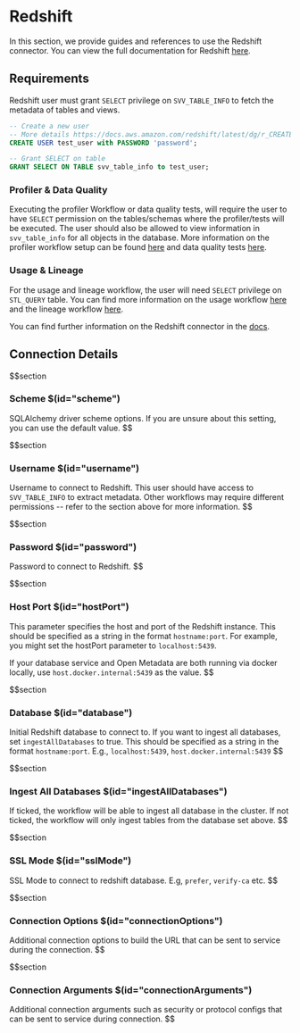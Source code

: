 # Redshift
In this section, we provide guides and references to use the Redshift connector. You can view the full documentation for Redshift [here](https://docs.open-metadata.org/connectors/database/redshift).

## Requirements

Redshift user must grant `SELECT` privilege on `SVV_TABLE_INFO` to fetch the metadata of tables and views.

```sql
-- Create a new user
-- More details https://docs.aws.amazon.com/redshift/latest/dg/r_CREATE_USER.html
CREATE USER test_user with PASSWORD 'password';

-- Grant SELECT on table
GRANT SELECT ON TABLE svv_table_info to test_user;
```

### Profiler & Data Quality

Executing the profiler Workflow or data quality tests, will require the user to have `SELECT` permission on the tables/schemas where the profiler/tests will be executed. The user should also be allowed to view information in `svv_table_info` for all objects in the database. More information on the profiler workflow setup can be found [here](https://docs.open-metadata.org/connectors/ingestion/workflows/profiler) and data quality tests [here](https://docs.open-metadata.org/connectors/ingestion/workflows/data-quality).

### Usage & Lineage

For the usage and lineage workflow, the user will need `SELECT` privilege on `STL_QUERY` table. You can find more information on the usage workflow [here](https://docs.open-metadata.org/connectors/ingestion/workflows/usage) and the lineage workflow [here](https://docs.open-metadata.org/connectors/ingestion/workflows/lineage).

You can find further information on the Redshift connector in the [docs](https://docs.open-metadata.org/connectors/database/redshift).

## Connection Details

$$section
### Scheme $(id="scheme")
SQLAlchemy driver scheme options. If you are unsure about this setting, you can use the default value.
$$

$$section
### Username $(id="username")
Username to connect to Redshift. This user should have access to `SVV_TABLE_INFO` to extract metadata. Other workflows may require different permissions -- refer to the section above for more information.
$$

$$section
### Password $(id="password")
Password to connect to Redshift.
$$

$$section
### Host Port $(id="hostPort")
This parameter specifies the host and port of the Redshift instance. This should be specified as a string in the format `hostname:port`. For example, you might set the hostPort parameter to `localhost:5439`.

If your database service and Open Metadata are both running via docker locally, use `host.docker.internal:5439` as the value.
$$

$$section
### Database $(id="database")

Initial Redshift database to connect to. If you want to ingest all databases, set `ingestAllDatabases` to true. This should be specified as a string in the format `hostname:port`. E.g., `localhost:5439`, `host.docker.internal:5439`
$$

$$section
### Ingest All Databases $(id="ingestAllDatabases")
If ticked, the workflow will be able to ingest all database in the cluster. If not ticked, the workflow will only ingest tables from the database set above.
$$

$$section
### SSL Mode $(id="sslMode")
SSL Mode to connect to redshift database. E.g, `prefer`, `verify-ca` etc.
$$

$$section
### Connection Options $(id="connectionOptions")
Additional connection options to build the URL that can be sent to service during the connection.
$$

$$section
### Connection Arguments $(id="connectionArguments")
Additional connection arguments such as security or protocol configs that can be sent to service during connection.
$$
